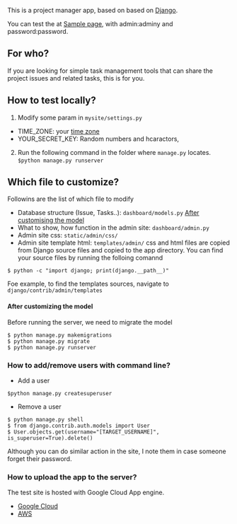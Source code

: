 This is a project manager app, based on  based on [Django](https://docs.djangoproject.com/en/2.2/).

You can test the at [Sample page](https://django-project-manager.appspot.com/admin), with admin:adminy and password:password.

## For who?
If you are looking for simple task management tools that can share the project issues and related tasks, this is for you.

## How to test locally?
1. Modify some param in `mysite/settings.py`
- TIME_ZONE: your [time zone](https://docs.djangoproject.com/en/2.2/ref/settings/#std:setting-TIME_ZONE) 
- YOUR_SECRET_KEY: Random numbers and hcaractors,

2. Run the following command in the folder where `manage.py` locates.
`$python manage.py runserver`

## Which file to customize?
Followins are the list of which file to modify
- Database structure (Issue, Tasks..): `dashboard/models.py` [After customising the model](#after-customising-the-model)
- What to show, how function in the admin site: `dashboard/admin.py`
- Admin site css: `static/admin/css/`
- Admin site template html: `templates/admin/`
css and html files are copied from Django source files and copied to the app directory. You can find your source files by running the folloing comannd
```
$ python -c "import django; print(django.__path__)"
```
Foe example, to find the templates sources, navigate to `django/contrib/admin/templates`

#### After customizing the model
Before running the server, we need to migrate the model
```
$ python manage.py makemigrations
$ python manage.py migrate
$ python manage.py runserver
```

### How to add/remove users with command line?
- Add a user
```
$python manage.py createsuperuser
```
- Remove a user
```
$ python manage.py shell
$ from django.contrib.auth.models import User
$ User.objects.get(username="[TARGET_USERNAME]", is_superuser=True).delete()
```
Although you can do similar action in the site, I note them in case someone forget their password.

### How to upload the app to the server?
The test site is hosted with Google Cloud App engine.
- [Google Cloud](https://cloud.google.com/python/django/appengine)
- [AWS](https://docs.aws.amazon.com/elasticbeanstalk/latest/dg/create-deploy-python-django.html)

